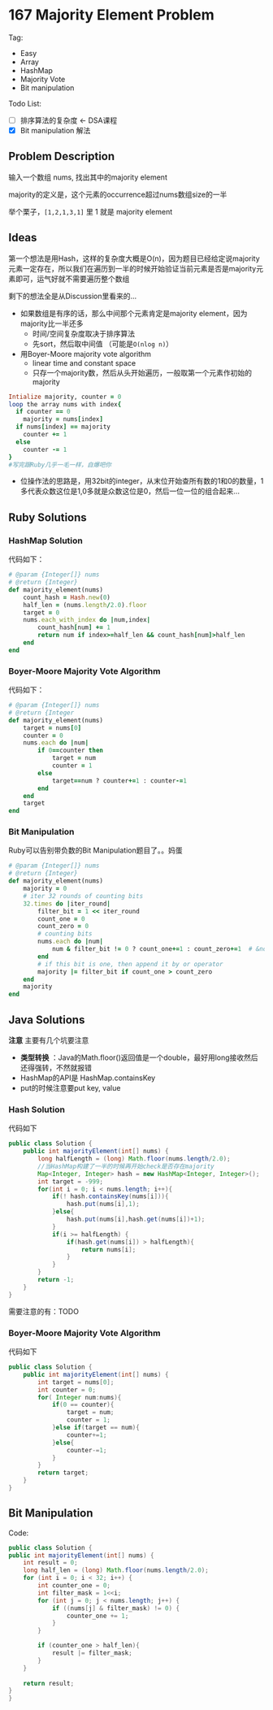 # 167 Majority Element Problem

Tag:

-  Easy
- Array
- HashMap
- Majority Vote
- Bit manipulation

Todo List:

- [ ] 排序算法的复杂度 <- DSA课程
- [x] Bit manipulation 解法

## Problem Description

输入一个数组 nums, 找出其中的majority element

majority的定义是，这个元素的occurrence超过nums数组size的一半 

举个栗子，`[1,2,1,3,1]` 里 1 就是 majority element

## Ideas 

第一个想法是用Hash，这样的复杂度大概是O(n)，因为题目已经给定说majority元素一定存在，所以我们在遍历到一半的时候开始验证当前元素是否是majority元素即可，运气好就不需要遍历整个数组

剩下的想法全是从Discussion里看来的...

* 如果数组是有序的话，那么中间那个元素肯定是majority element，因为majority比一半还多
  * 时间/空间复杂度取决于排序算法
  * 先sort，然后取中间值 （可能是`O(nlog n)`）
* 用Boyer-Moore majority vote algorithm
  * linear time and constant space
  * 只存一个majority数，然后从头开始遍历，一般取第一个元素作初始的majority

```ruby
Intialize majority, counter = 0
loop the array nums with index{
  if counter == 0
  	majority = nums[index]
  if nums[index] == majority
  	counter += 1
  else
  	counter -= 1
}
#写完跟Ruby几乎一毛一样，自爆吧你
```

* 位操作法的思路是，用32bit的integer，从末位开始查所有数的1和0的数量，1多代表众数这位是1,0多就是众数这位是0，然后一位一位的组合起来...

## Ruby Solutions



### HashMap Solution

代码如下：

```ruby
# @param {Integer[]} nums
# @return {Integer}
def majority_element(nums)
    count_hash = Hash.new(0)
    half_len = (nums.length/2.0).floor
    target = 0
    nums.each_with_index do |num,index|
        count_hash[num] += 1
        return num if index>=half_len && count_hash[num]>half_len
    end
end
```



### Boyer-Moore Majority Vote Algorithm

代码如下：

```ruby
# @param {Integer[]} nums
# @return {Integer
def majority_element(nums)
    target = nums[0]
    counter = 0
    nums.each do |num|
        if 0==counter then
            target = num
            counter = 1
        else
            target==num ? counter+=1 : counter-=1
        end
    end
    target
end
```



### Bit Manipulation

Ruby可以告别带负数的Bit Manipulation题目了。。妈蛋

```ruby
# @param {Integer[]} nums
# @return {Integer}
def majority_element(nums)
    majority = 0
    # iter 32 rounds of counting bits
    32.times do |iter_round| 
        filter_bit = 1 << iter_round
        count_one = 0
        count_zero = 0
        # counting bits
        nums.each do |num|
            num & filter_bit != 0 ? count_one+=1 : count_zero+=1  # &notice: here, we need to use not equal to zero
        end
        # if this bit is one, then append it by or operator
        majority |= filter_bit if count_one > count_zero
    end
    majority
end
```





## Java Solutions

**注意** 主要有几个坑要注意

+ **类型转换** ：Java的Math.floor()返回值是一个double，最好用long接收然后还得强转，不然就报错
+ HashMap的API是 HashMap.containsKey
+ put的时候注意要put key, value

### Hash Solution

代码如下

```java
public class Solution {
    public int majorityElement(int[] nums) {
        long halfLength = (long) Math.floor(nums.length/2.0);
      	//当HashMap构建了一半的时候再开始check是否存在majority
        Map<Integer, Integer> hash = new HashMap<Integer, Integer>();
        int target = -999;
        for(int i = 0; i < nums.length; i++){
            if(! hash.containsKey(nums[i])){
                hash.put(nums[i],1);
            }else{
                hash.put(nums[i],hash.get(nums[i])+1);
            }
            if(i >= halfLength) {
                if(hash.get(nums[i]) > halfLength){
                    return nums[i];
                }
            }
        }
        return -1;
    }
}
```

需要注意的有：TODO

### Boyer-Moore Majority Vote Algorithm

代码如下

```java
public class Solution {
    public int majorityElement(int[] nums) {
        int target = nums[0];
        int counter = 0;
        for( Integer num:nums){
            if(0 == counter){
                target = num;
                counter = 1;
            }else if(target == num){
                counter+=1;
            }else{
                counter-=1;
            }
        }
        return target;
    }
}
```



## Bit Manipulation

Code:

```java
public class Solution {
public int majorityElement(int[] nums) {
    int result = 0;
    long half_len = (long) Math.floor(nums.length/2.0);
    for (int i = 0; i < 32; i++) {
        int counter_one = 0;
        int filter_mask = 1<<i;
        for (int j = 0; j < nums.length; j++) {
            if ((nums[j] & filter_mask) != 0) {
                counter_one += 1;
            }
        }

        if (counter_one > half_len){
            result |= filter_mask;
        }
    }
    
    return result;
}
}
```



